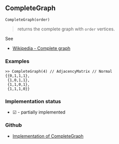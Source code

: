 ## CompleteGraph

```
CompleteGraph(order)
```

> returns the complete graph with `order` vertices.
 
See
* [Wikipedia - Complete graph](https://en.wikipedia.org/wiki/Complete_graph) 

### Examples

```
>> CompleteGraph(4) // AdjacencyMatrix // Normal
{{0,1,1,1},
 {1,0,1,1},
 {1,1,0,1},
 {1,1,1,0}}
```

### Implementation status

* &#x2611; - partially implemented

### Github

* [Implementation of CompleteGraph](https://github.com/axkr/symja_android_library/blob/master/symja_android_library/matheclipse-core/src/main/java/org/matheclipse/core/builtin/GraphDataFunctions.java#L132) 
